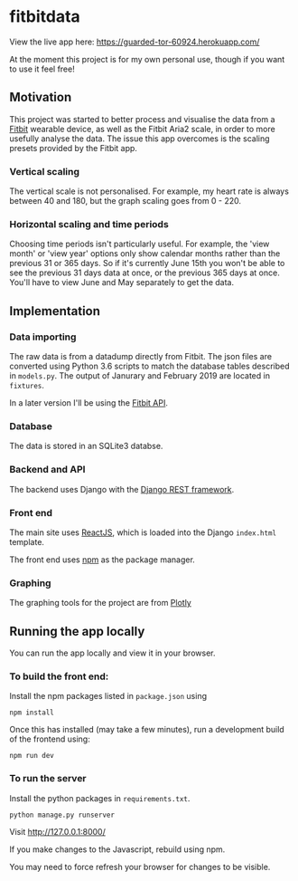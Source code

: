 # fitbitdata

View the live app here: https://guarded-tor-60924.herokuapp.com/

At the moment this project is for my own personal use, though if you want to use it feel free! 

## Motivation

This project was started to better process and visualise the data from a [Fitbit](https://www.fitbit.com/uk/home) wearable device, as well as the Fitbit Aria2 scale, in order to more usefully analyse the data. The issue this app overcomes is the scaling presets provided by the Fitbit app.

### Vertical scaling

The vertical scale is not personalised. For example, my heart rate is always between 40 and 180, but the graph scaling goes from 0 - 220. 

### Horizontal scaling and time periods

Choosing time periods isn't particularly useful. For example, the 'view month' or 'view year' options only show calendar months rather than the previous 31 or 365 days. So if it's currently June 15th you won't be able to see the previous 31 days data at once, or the previous 365 days at once. You'll have to view June and May separately to get the data. 

## Implementation

### Data importing

The raw data is from a datadump directly from Fitbit. The json files are converted using Python 3.6 scripts to match the database tables described in `models.py`. The output of Janurary and February 2019 are located in `fixtures`. 

In a later version I'll be using the [Fitbit API](https://dev.fitbit.com/build/reference/web-api/).

### Database

The data is stored in an SQLite3 databse. 

### Backend and API

The backend uses Django with the [Django REST framework](https://www.django-rest-framework.org/).

### Front end

The main site uses [ReactJS](https://reactjs.org/), which is loaded into the Django `index.html` template. 

The front end uses [npm](https://www.npmjs.com/) as the package manager.

### Graphing

The graphing tools for the project are from [Plotly](https://plot.ly/)

## Running the app locally

You can run the app locally and view it in your browser. 

### To build the front end:

Install the npm packages listed in `package.json` using

`npm install`

Once this has installed (may take a few minutes), run a development build of the frontend using:

`npm run dev`

### To run the server

Install the python packages in `requirements.txt`. 

`python manage.py runserver`

Visit http://127.0.0.1:8000/

If you make changes to the Javascript, rebuild using npm.

You may need to force refresh your browser for changes to be visible. 
